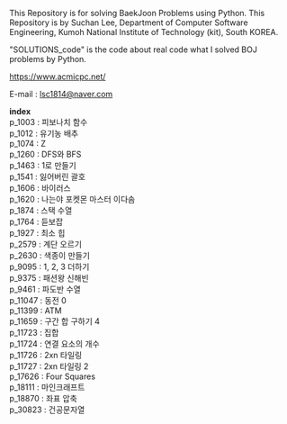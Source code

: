 This Repository is for solving BaekJoon Problems using Python. This Repository is by Suchan Lee, Department of Computer Software Engineering, Kumoh National Institute of Technology (kit), South KOREA.

"SOLUTIONS_code" is the code about real code what I solved BOJ problems by Python.  

https://www.acmicpc.net/  

E-mail : lsc1814@naver.com  

**index**  
p_1003 : 피보나치 함수  
p_1012 : 유기농 배추  
p_1074 : Z  
p_1260 : DFS와 BFS  
p_1463 : 1로 만들기  
p_1541 : 잃어버린 괄호  
p_1606 : 바이러스  
p_1620 : 나는야 포켓몬 마스터 이다솜  
p_1874 : 스택 수열  
p_1764 : 듣보잡  
p_1927 : 최소 힙  
p_2579 : 계단 오르기  
p_2630 : 색종이 만들기  
p_9095 : 1, 2, 3 더하기  
p_9375 : 패션왕 신해빈  
p_9461 : 파도반 수열  
p_11047 : 동전 0  
p_11399 : ATM  
p_11659 : 구간 합 구하기 4  
p_11723 : 집합  
p_11724 : 연결 요소의 개수  
p_11726 : 2xn 타일링  
p_11727 : 2xn 타일링 2  
p_17626 : Four Squares  
p_18111 : 마인크래프트  
p_18870 : 좌표 압축  
p_30823 : 건공문자열  